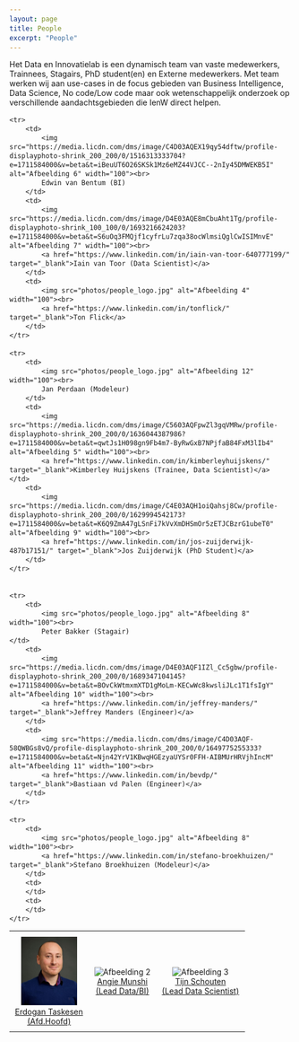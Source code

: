 ```yaml
---
layout: page
title: People
excerpt: "People"
---
```


Het Data en Innovatielab is een dynamisch team van vaste medewerkers, Trainnees, Stagairs, PhD student(en) en Externe medewerkers.
Met team werken wij aan use-cases in de focus gebieden van Business Intelligence, Data Science, No code/Low code maar ook wetenschappelijk onderzoek
op verschillende aandachtsgebieden die IenW direct helpen.


<html lang="en">
<head>
    <meta charset="UTF-8">
    <meta name="viewport" content="width=device-width, initial-scale=1.0">
    <title>Table Example</title>
    <style>
        table {
            width: 100%;
            border-collapse: collapse;
        }
        td {
            text-align: center;
            padding: 10px;
        }
    </style>
</head>
<body>

<table border="0">
    <tr>
        <td>
            <img src="photos/ET.jpg" alt="Afbeelding 1" width="100"><br>
            <a href="https://nl.linkedin.com/in/erdogant" target="_blank">Erdogan Taskesen<br>(Afd.Hoofd)</a>
        </td>
        <td>
            <img src="https://media.licdn.com/dms/image/D4E03AQG220xFt-JgFA/profile-displayphoto-shrink_200_200/0/1676230383427?e=1711584000&v=beta&t=8OlwjQPDTQh2YMGg0cDY0ChQYDSCJaHcZzKpfTWorOA" alt="Afbeelding 2" width="100"><br>
            <a href="https://www.linkedin.com/in/angie-munshi/" target="_blank">Angie Munshi<br>(Lead Data/BI)</a>
        </td>
        <td>
            <img src="https://media.licdn.com/dms/image/C4D03AQHdwpcee3eTZQ/profile-displayphoto-shrink_200_200/0/1516956560558?e=1711584000&v=beta&t=_DEmLX_0l24BBzUZuiJAkWaQOClV5EhEfaCv0JwxWlo" alt="Afbeelding 3" width="100"><br>
            <a href="https://www.linkedin.com/in/tijnschouten/" target="_blank">Tijn Schouten<br>(Lead Data Scientist)</a>
        </td>
    </tr>

    <tr>
        <td>
            <img src="https://media.licdn.com/dms/image/C4D03AQEX19qy54dftw/profile-displayphoto-shrink_200_200/0/1516313333704?e=1711584000&v=beta&t=iBeuUT6O26SKSk1Mz6eMZ44VJCC--2nIy45DMWEKB5I" alt="Afbeelding 6" width="100"><br>
            Edwin van Bentum (BI)
        </td>
        <td>
            <img src="https://media.licdn.com/dms/image/D4E03AQE8mCbuAht1Tg/profile-displayphoto-shrink_100_100/0/1693216624203?e=1711584000&v=beta&t=S6uOq3FMQjf1cyfrLu7zqa38ocWlmsiQglCwISIMnvE" alt="Afbeelding 7" width="100"><br>
            <a href="https://www.linkedin.com/in/iain-van-toor-640777199/" target="_blank">Iain van Toor (Data Scientist)</a>
        </td>
        <td>
            <img src="photos/people_logo.jpg" alt="Afbeelding 4" width="100"><br>
            <a href="https://www.linkedin.com/in/tonflick/" target="_blank">Ton Flick</a>
        </td>
    </tr>

    <tr>
        <td>
            <img src="photos/people_logo.jpg" alt="Afbeelding 12" width="100"><br>
            Jan Perdaan (Modeleur)
        </td>
        <td>
            <img src="https://media.licdn.com/dms/image/C5603AQFpwZl3gqVMRw/profile-displayphoto-shrink_200_200/0/1636044387986?e=1711584000&v=beta&t=qwtJs1H098gn9Fb4m7-ByRwGxB7NPjfaB84FxM3lIb4" alt="Afbeelding 5" width="100"><br>
            <a href="https://www.linkedin.com/in/kimberleyhuijskens/" target="_blank">Kimberley Huijskens (Trainee, Data Scientist)</a>
	</td>
        <td>
            <img src="https://media.licdn.com/dms/image/C4E03AQH1oiQahsj8Cw/profile-displayphoto-shrink_200_200/0/1629994542173?e=1711584000&v=beta&t=K6Q9ZmA47gLSnFi7kVvXmDHSmOr5zETJCBzrG1ubeT0" alt="Afbeelding 9" width="100"><br>
            <a href="https://www.linkedin.com/in/jos-zuijderwijk-487b17151/" target="_blank">Jos Zuijderwijk (PhD Student)</a>
        </td>
    </tr>


    <tr>
        <td>
            <img src="photos/people_logo.jpg" alt="Afbeelding 8" width="100"><br>
            Peter Bakker (Stagair)
	</td>
        <td>
            <img src="https://media.licdn.com/dms/image/D4E03AQF1IZl_Cc5gbw/profile-displayphoto-shrink_200_200/0/1689347104145?e=1711584000&v=beta&t=BOvCkWtmxmXTD1gMoLm-KECwWc8kwsliJLc1T1fsIgY" alt="Afbeelding 10" width="100"><br>
            <a href="https://www.linkedin.com/in/jeffrey-manders/" target="_blank">Jeffrey Manders (Engineer)</a>
        </td>
        <td>
            <img src="https://media.licdn.com/dms/image/C4D03AQF-58QWBGs8vQ/profile-displayphoto-shrink_200_200/0/1649775255333?e=1711584000&v=beta&t=Njn42YrV1KBwqHGEzyaUYSr0FFH-AIBMUrHRVjhIncM" alt="Afbeelding 11" width="100"><br>
            <a href="https://www.linkedin.com/in/bevdp/" target="_blank">Bastiaan vd Palen (Engineer)</a>
        </td>
    </tr>

    <tr>
        <td>
            <img src="photos/people_logo.jpg" alt="Afbeelding 8" width="100"><br>
            <a href="https://www.linkedin.com/in/stefano-broekhuizen/" target="_blank">Stefano Broekhuizen (Modeleur)</a>
        </td>
        <td>
        </td>
        <td>
        </td>
    </tr>


</table>


</body>
</html>

